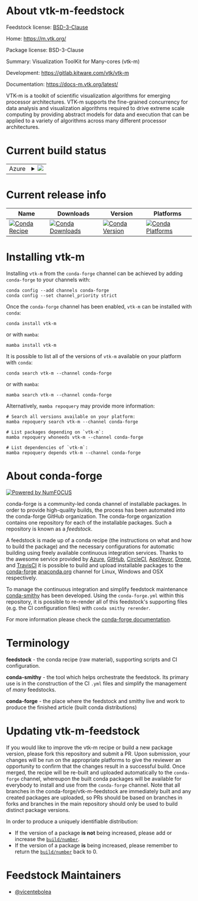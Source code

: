 About vtk-m-feedstock
=====================

Feedstock license: [BSD-3-Clause](https://github.com/conda-forge/vtk-m-feedstock/blob/main/LICENSE.txt)

Home: https://m.vtk.org/

Package license: BSD-3-Clause

Summary: Visualization ToolKit for Many-cores (vtk-m)

Development: https://gitlab.kitware.com/vtk/vtk-m

Documentation: https://docs-m.vtk.org/latest/

VTK-m is a toolkit of scientific visualization algorithms for emerging
processor architectures. VTK-m supports the fine-grained concurrency for
data analysis and visualization algorithms required to drive extreme scale
computing by providing abstract models for data and execution that can be
applied to a variety of algorithms across many different processor
architectures.


Current build status
====================


<table>
    
  <tr>
    <td>Azure</td>
    <td>
      <details>
        <summary>
          <a href="https://dev.azure.com/conda-forge/feedstock-builds/_build/latest?definitionId=20432&branchName=main">
            <img src="https://dev.azure.com/conda-forge/feedstock-builds/_apis/build/status/vtk-m-feedstock?branchName=main">
          </a>
        </summary>
        <table>
          <thead><tr><th>Variant</th><th>Status</th></tr></thead>
          <tbody><tr>
              <td>linux_64_c_compiler_version13cuda_compiler_version11.8cxx_compiler_version13</td>
              <td>
                <a href="https://dev.azure.com/conda-forge/feedstock-builds/_build/latest?definitionId=20432&branchName=main">
                  <img src="https://dev.azure.com/conda-forge/feedstock-builds/_apis/build/status/vtk-m-feedstock?branchName=main&jobName=linux&configuration=linux%20linux_64_c_compiler_version13cuda_compiler_version11.8cxx_compiler_version13" alt="variant">
                </a>
              </td>
            </tr><tr>
              <td>linux_64_c_compiler_version14cuda_compiler_versionNonecxx_compiler_version14</td>
              <td>
                <a href="https://dev.azure.com/conda-forge/feedstock-builds/_build/latest?definitionId=20432&branchName=main">
                  <img src="https://dev.azure.com/conda-forge/feedstock-builds/_apis/build/status/vtk-m-feedstock?branchName=main&jobName=linux&configuration=linux%20linux_64_c_compiler_version14cuda_compiler_versionNonecxx_compiler_version14" alt="variant">
                </a>
              </td>
            </tr><tr>
              <td>osx_64</td>
              <td>
                <a href="https://dev.azure.com/conda-forge/feedstock-builds/_build/latest?definitionId=20432&branchName=main">
                  <img src="https://dev.azure.com/conda-forge/feedstock-builds/_apis/build/status/vtk-m-feedstock?branchName=main&jobName=osx&configuration=osx%20osx_64_" alt="variant">
                </a>
              </td>
            </tr><tr>
              <td>win_64</td>
              <td>
                <a href="https://dev.azure.com/conda-forge/feedstock-builds/_build/latest?definitionId=20432&branchName=main">
                  <img src="https://dev.azure.com/conda-forge/feedstock-builds/_apis/build/status/vtk-m-feedstock?branchName=main&jobName=win&configuration=win%20win_64_" alt="variant">
                </a>
              </td>
            </tr>
          </tbody>
        </table>
      </details>
    </td>
  </tr>
</table>

Current release info
====================

| Name | Downloads | Version | Platforms |
| --- | --- | --- | --- |
| [![Conda Recipe](https://img.shields.io/badge/recipe-vtk--m-green.svg)](https://anaconda.org/conda-forge/vtk-m) | [![Conda Downloads](https://img.shields.io/conda/dn/conda-forge/vtk-m.svg)](https://anaconda.org/conda-forge/vtk-m) | [![Conda Version](https://img.shields.io/conda/vn/conda-forge/vtk-m.svg)](https://anaconda.org/conda-forge/vtk-m) | [![Conda Platforms](https://img.shields.io/conda/pn/conda-forge/vtk-m.svg)](https://anaconda.org/conda-forge/vtk-m) |

Installing vtk-m
================

Installing `vtk-m` from the `conda-forge` channel can be achieved by adding `conda-forge` to your channels with:

```
conda config --add channels conda-forge
conda config --set channel_priority strict
```

Once the `conda-forge` channel has been enabled, `vtk-m` can be installed with `conda`:

```
conda install vtk-m
```

or with `mamba`:

```
mamba install vtk-m
```

It is possible to list all of the versions of `vtk-m` available on your platform with `conda`:

```
conda search vtk-m --channel conda-forge
```

or with `mamba`:

```
mamba search vtk-m --channel conda-forge
```

Alternatively, `mamba repoquery` may provide more information:

```
# Search all versions available on your platform:
mamba repoquery search vtk-m --channel conda-forge

# List packages depending on `vtk-m`:
mamba repoquery whoneeds vtk-m --channel conda-forge

# List dependencies of `vtk-m`:
mamba repoquery depends vtk-m --channel conda-forge
```


About conda-forge
=================

[![Powered by
NumFOCUS](https://img.shields.io/badge/powered%20by-NumFOCUS-orange.svg?style=flat&colorA=E1523D&colorB=007D8A)](https://numfocus.org)

conda-forge is a community-led conda channel of installable packages.
In order to provide high-quality builds, the process has been automated into the
conda-forge GitHub organization. The conda-forge organization contains one repository
for each of the installable packages. Such a repository is known as a *feedstock*.

A feedstock is made up of a conda recipe (the instructions on what and how to build
the package) and the necessary configurations for automatic building using freely
available continuous integration services. Thanks to the awesome service provided by
[Azure](https://azure.microsoft.com/en-us/services/devops/), [GitHub](https://github.com/),
[CircleCI](https://circleci.com/), [AppVeyor](https://www.appveyor.com/),
[Drone](https://cloud.drone.io/welcome), and [TravisCI](https://travis-ci.com/)
it is possible to build and upload installable packages to the
[conda-forge](https://anaconda.org/conda-forge) [anaconda.org](https://anaconda.org/)
channel for Linux, Windows and OSX respectively.

To manage the continuous integration and simplify feedstock maintenance
[conda-smithy](https://github.com/conda-forge/conda-smithy) has been developed.
Using the ``conda-forge.yml`` within this repository, it is possible to re-render all of
this feedstock's supporting files (e.g. the CI configuration files) with ``conda smithy rerender``.

For more information please check the [conda-forge documentation](https://conda-forge.org/docs/).

Terminology
===========

**feedstock** - the conda recipe (raw material), supporting scripts and CI configuration.

**conda-smithy** - the tool which helps orchestrate the feedstock.
                   Its primary use is in the construction of the CI ``.yml`` files
                   and simplify the management of *many* feedstocks.

**conda-forge** - the place where the feedstock and smithy live and work to
                  produce the finished article (built conda distributions)


Updating vtk-m-feedstock
========================

If you would like to improve the vtk-m recipe or build a new
package version, please fork this repository and submit a PR. Upon submission,
your changes will be run on the appropriate platforms to give the reviewer an
opportunity to confirm that the changes result in a successful build. Once
merged, the recipe will be re-built and uploaded automatically to the
`conda-forge` channel, whereupon the built conda packages will be available for
everybody to install and use from the `conda-forge` channel.
Note that all branches in the conda-forge/vtk-m-feedstock are
immediately built and any created packages are uploaded, so PRs should be based
on branches in forks and branches in the main repository should only be used to
build distinct package versions.

In order to produce a uniquely identifiable distribution:
 * If the version of a package **is not** being increased, please add or increase
   the [``build/number``](https://docs.conda.io/projects/conda-build/en/latest/resources/define-metadata.html#build-number-and-string).
 * If the version of a package **is** being increased, please remember to return
   the [``build/number``](https://docs.conda.io/projects/conda-build/en/latest/resources/define-metadata.html#build-number-and-string)
   back to 0.

Feedstock Maintainers
=====================

* [@vicentebolea](https://github.com/vicentebolea/)

